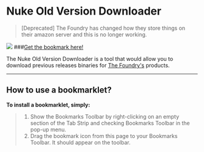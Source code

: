 Nuke Old Version Downloader
===================
>[Deprecated] 
>The Foundry has changed how they store things on their amazon server and this is no longer working.

[![](http://i.imgur.com/h6cuq4H.png)](http://ahuge.github.io/Bookmarklets/NukeOldVersionDownloader)
###<a href="http://ahuge.github.io/Bookmarklets/NukeOldVersionDownloader">Get the bookmark here!</a>

The Nuke Old Version Downloader is a tool that would allow you to download previous releases binaries for [The Foundry's](https://www.thefoundry.co.uk/) products.




----------


How to use a bookmarklet?
-------------

**To install a bookmarklet, simply:**
> 1. Show the Bookmarks Toolbar by right-clicking on an empty section of the Tab Strip and checking Bookmarks Toolbar in the pop-up menu.
&nbsp;
> 2. Drag the bookmark icon from this page to your Bookmarks Toolbar. It should appear on the toolbar.    